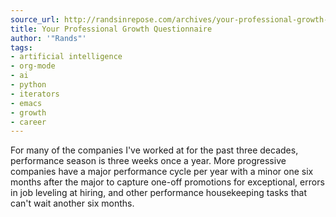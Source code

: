 ```yaml
---
source_url: http://randsinrepose.com/archives/your-professional-growth-questionnaire/
title: Your Professional Growth Questionnaire
author: '"Rands"'
tags:
- artificial intelligence
- org-mode
- ai
- python
- iterators
- emacs
- growth
- career
---
```


For many of the companies I've worked at for the past three decades, performance season is three weeks once a year. More progressive companies have a major performance cycle per year with a minor one six months after the major to capture one-off promotions for exceptional, errors in job leveling at hiring, and other performance housekeeping tasks that can't wait another six months.
